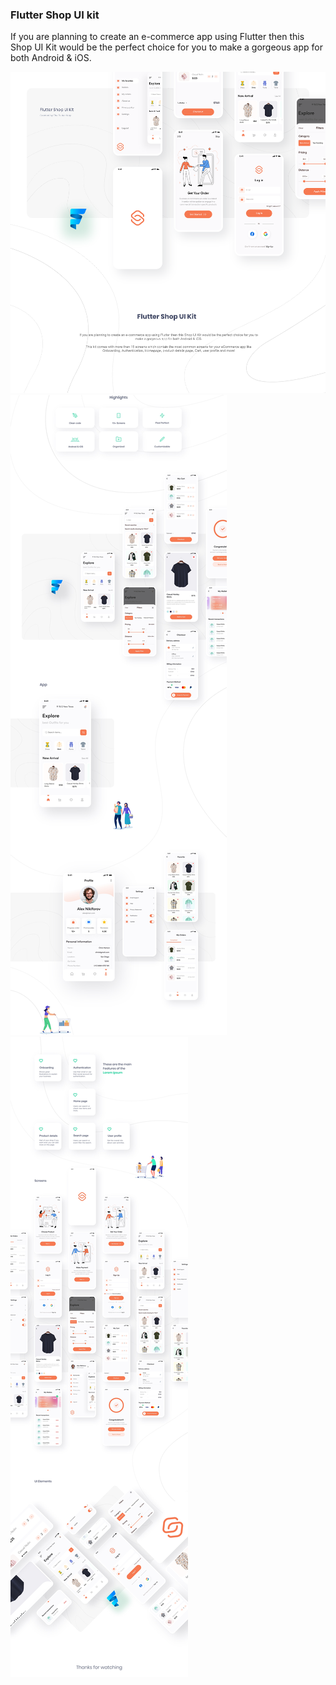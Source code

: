 ### Flutter Shop UI kit

If you are planning to create an e-commerce app using Flutter then this Shop UI Kit would be the perfect choice for you to make a gorgeous app for both Android & iOS.



![Preview](/preview/0.png)
![Preview](/preview/1.jpg)
![Preview](/preview/2.jpg)

